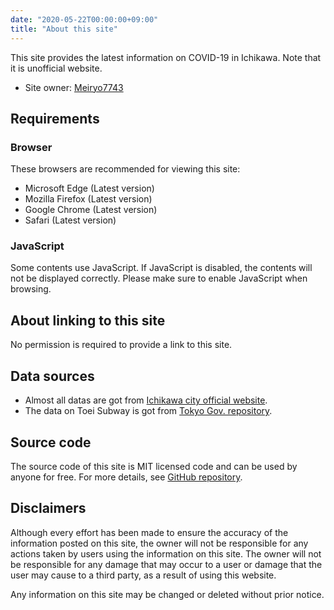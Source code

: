 ```yaml
---
date: "2020-05-22T00:00:00+09:00"
title: "About this site"
---
```


This site provides the latest information on COVID-19 in Ichikawa. Note that it is unofficial website.

- Site owner: [Meiryo7743](https://meiryo7743.github.io/en/)

## Requirements

### Browser

These browsers are recommended for viewing this site:

- Microsoft Edge (Latest version)
- Mozilla Firefox (Latest version)
- Google Chrome (Latest version)
- Safari (Latest version)

### JavaScript

Some contents use JavaScript. If JavaScript is disabled, the contents will not be displayed correctly. Please make sure to enable JavaScript when browsing.

## About linking to this site

No permission is required to provide a link to this site.

## Data sources

- Almost all datas are got from [Ichikawa city official website](https://www.city.ichikawa.lg.jp/).
- The data on Toei Subway is got from [Tokyo Gov. repository](https://github.com/tokyo-metropolitan-gov/covid19).

## Source code

The source code of this site is MIT licensed code and can be used by anyone for free. For more details, see [GitHub repository](https://github.com/Meiryo7743/COVID-19-Ichikawa).

## Disclaimers

Although every effort has been made to ensure the accuracy of the information posted on this site, the owner will not be responsible for any actions taken by users using the information on this site. The owner will not be responsible for any damage that may occur to a user or damage that the user may cause to a third party, as a result of using this website.

Any information on this site may be changed or deleted without prior notice.
